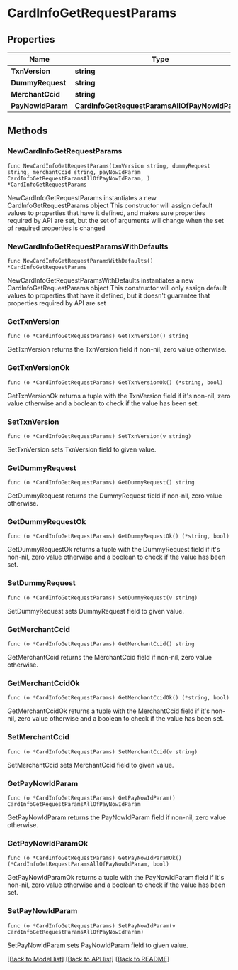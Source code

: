 # CardInfoGetRequestParams

## Properties

Name | Type | Description | Notes
------------ | ------------- | ------------- | -------------
**TxnVersion** | **string** |  | 
**DummyRequest** | **string** |  | 
**MerchantCcid** | **string** |  | 
**PayNowIdParam** | [**CardInfoGetRequestParamsAllOfPayNowIdParam**](CardInfoGetRequestParamsAllOfPayNowIdParam.md) |  | 

## Methods

### NewCardInfoGetRequestParams

`func NewCardInfoGetRequestParams(txnVersion string, dummyRequest string, merchantCcid string, payNowIdParam CardInfoGetRequestParamsAllOfPayNowIdParam, ) *CardInfoGetRequestParams`

NewCardInfoGetRequestParams instantiates a new CardInfoGetRequestParams object
This constructor will assign default values to properties that have it defined,
and makes sure properties required by API are set, but the set of arguments
will change when the set of required properties is changed

### NewCardInfoGetRequestParamsWithDefaults

`func NewCardInfoGetRequestParamsWithDefaults() *CardInfoGetRequestParams`

NewCardInfoGetRequestParamsWithDefaults instantiates a new CardInfoGetRequestParams object
This constructor will only assign default values to properties that have it defined,
but it doesn't guarantee that properties required by API are set

### GetTxnVersion

`func (o *CardInfoGetRequestParams) GetTxnVersion() string`

GetTxnVersion returns the TxnVersion field if non-nil, zero value otherwise.

### GetTxnVersionOk

`func (o *CardInfoGetRequestParams) GetTxnVersionOk() (*string, bool)`

GetTxnVersionOk returns a tuple with the TxnVersion field if it's non-nil, zero value otherwise
and a boolean to check if the value has been set.

### SetTxnVersion

`func (o *CardInfoGetRequestParams) SetTxnVersion(v string)`

SetTxnVersion sets TxnVersion field to given value.


### GetDummyRequest

`func (o *CardInfoGetRequestParams) GetDummyRequest() string`

GetDummyRequest returns the DummyRequest field if non-nil, zero value otherwise.

### GetDummyRequestOk

`func (o *CardInfoGetRequestParams) GetDummyRequestOk() (*string, bool)`

GetDummyRequestOk returns a tuple with the DummyRequest field if it's non-nil, zero value otherwise
and a boolean to check if the value has been set.

### SetDummyRequest

`func (o *CardInfoGetRequestParams) SetDummyRequest(v string)`

SetDummyRequest sets DummyRequest field to given value.


### GetMerchantCcid

`func (o *CardInfoGetRequestParams) GetMerchantCcid() string`

GetMerchantCcid returns the MerchantCcid field if non-nil, zero value otherwise.

### GetMerchantCcidOk

`func (o *CardInfoGetRequestParams) GetMerchantCcidOk() (*string, bool)`

GetMerchantCcidOk returns a tuple with the MerchantCcid field if it's non-nil, zero value otherwise
and a boolean to check if the value has been set.

### SetMerchantCcid

`func (o *CardInfoGetRequestParams) SetMerchantCcid(v string)`

SetMerchantCcid sets MerchantCcid field to given value.


### GetPayNowIdParam

`func (o *CardInfoGetRequestParams) GetPayNowIdParam() CardInfoGetRequestParamsAllOfPayNowIdParam`

GetPayNowIdParam returns the PayNowIdParam field if non-nil, zero value otherwise.

### GetPayNowIdParamOk

`func (o *CardInfoGetRequestParams) GetPayNowIdParamOk() (*CardInfoGetRequestParamsAllOfPayNowIdParam, bool)`

GetPayNowIdParamOk returns a tuple with the PayNowIdParam field if it's non-nil, zero value otherwise
and a boolean to check if the value has been set.

### SetPayNowIdParam

`func (o *CardInfoGetRequestParams) SetPayNowIdParam(v CardInfoGetRequestParamsAllOfPayNowIdParam)`

SetPayNowIdParam sets PayNowIdParam field to given value.



[[Back to Model list]](../README.md#documentation-for-models) [[Back to API list]](../README.md#documentation-for-api-endpoints) [[Back to README]](../README.md)


